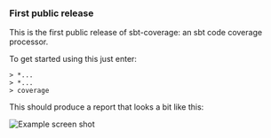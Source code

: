 ### First public release

This is the first public release of sbt-coverage: an sbt code coverage
processor.

To get started using this just enter:

    > *...
    > *...
    > coverage

This should produce a report that looks a bit like this:

![Example screen shot](http://farm3.static.flickr.com/2558/4109571846_5bc8da4cc3.jpg)
